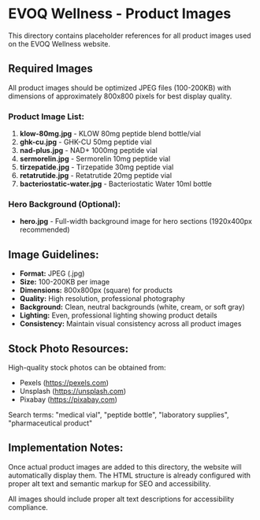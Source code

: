 # EVOQ Wellness - Product Images

This directory contains placeholder references for all product images used on the EVOQ Wellness website.

## Required Images

All product images should be optimized JPEG files (100-200KB) with dimensions of approximately 800x800 pixels for best display quality.

### Product Image List:

1. **klow-80mg.jpg** - KLOW 80mg peptide blend bottle/vial
2. **ghk-cu.jpg** - GHK-CU 50mg peptide vial
3. **nad-plus.jpg** - NAD+ 1000mg peptide vial
4. **sermorelin.jpg** - Sermorelin 10mg peptide vial
5. **tirzepatide.jpg** - Tirzepatide 30mg peptide vial
6. **retatrutide.jpg** - Retatrutide 20mg peptide vial
7. **bacteriostatic-water.jpg** - Bacteriostatic Water 10ml bottle

### Hero Background (Optional):

- **hero.jpg** - Full-width background image for hero sections (1920x400px recommended)

## Image Guidelines:

- **Format:** JPEG (.jpg)
- **Size:** 100-200KB per image
- **Dimensions:** 800x800px (square) for products
- **Quality:** High resolution, professional photography
- **Background:** Clean, neutral backgrounds (white, cream, or soft gray)
- **Lighting:** Even, professional lighting showing product details
- **Consistency:** Maintain visual consistency across all product images

## Stock Photo Resources:

High-quality stock photos can be obtained from:
- Pexels (https://pexels.com)
- Unsplash (https://unsplash.com)
- Pixabay (https://pixabay.com)

Search terms: "medical vial", "peptide bottle", "laboratory supplies", "pharmaceutical product"

## Implementation Notes:

Once actual product images are added to this directory, the website will automatically display them. The HTML structure is already configured with proper alt text and semantic markup for SEO and accessibility.

All images should include proper alt text descriptions for accessibility compliance.
